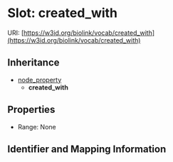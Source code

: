# Slot: created_with

URI: [https://w3id.org/biolink/vocab/created_with](https://w3id.org/biolink/vocab/created_with)




## Inheritance

* [node_property](node_property.md)
    * **created_with**



## Properties

 * Range: None



## Identifier and Mapping Information





